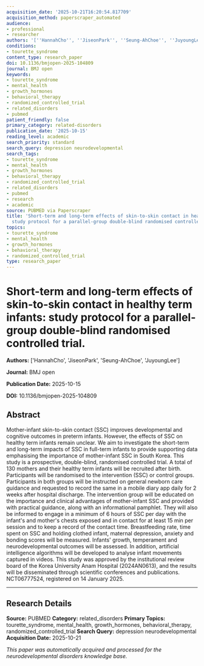 ```yaml
---
acquisition_date: '2025-10-21T16:20:54.817709'
acquisition_method: paperscraper_automated
audience:
- professional
- researcher
authors: '[''HannahCho'', ''JiseonPark'', ''Seung-AhChoe'', ''JuyoungLee'']'
conditions:
- tourette_syndrome
content_type: research_paper
doi: 10.1136/bmjopen-2025-104809
journal: BMJ open
keywords:
- tourette_syndrome
- mental_health
- growth_hormones
- behavioral_therapy
- randomized_controlled_trial
- related_disorders
- pubmed
patient_friendly: false
primary_category: related-disorders
publication_date: '2025-10-15'
reading_level: academic
search_priority: standard
search_query: depression neurodevelopmental
search_tags:
- tourette_syndrome
- mental_health
- growth_hormones
- behavioral_therapy
- randomized_controlled_trial
- related_disorders
- pubmed
- research
- academic
source: PUBMED via Paperscraper
title: 'Short-term and long-term effects of skin-to-skin contact in healthy term infants:
  study protocol for a parallel-group double-blind randomised controlled trial.'
topics:
- tourette_syndrome
- mental_health
- growth_hormones
- behavioral_therapy
- randomized_controlled_trial
type: research_paper
---
```


# Short-term and long-term effects of skin-to-skin contact in healthy term infants: study protocol for a parallel-group double-blind randomised controlled trial.

**Authors:** ['HannahCho', 'JiseonPark', 'Seung-AhChoe', 'JuyoungLee']

**Journal:** BMJ open

**Publication Date:** 2025-10-15

**DOI:** 10.1136/bmjopen-2025-104809

## Abstract

Mother-infant skin-to-skin contact (SSC) improves developmental and cognitive outcomes in preterm infants. However, the effects of SSC on healthy term infants remain unclear. We aim to investigate the short-term and long-term impacts of SSC in full-term infants to provide supporting data emphasising the importance of mother-infant SSC in South Korea. This study is a prospective, double-blind, randomised controlled trial. A total of 130 mothers and their healthy term infants will be recruited after birth. Participants will be randomised to the intervention (SSC) or control groups. Participants in both groups will be instructed on general newborn care guidance and requested to record the same in a mobile diary app daily for 2 weeks after hospital discharge. The intervention group will be educated on the importance and clinical advantages of mother-infant SSC and provided with practical guidance, along with an informational pamphlet. They will also be informed to engage in a minimum of 6 hours of SSC per day with the infant's and mother's chests exposed and in contact for at least 15 min per session and to keep a record of the contact time. Breastfeeding rate, time spent on SSC and holding clothed infant, maternal depression, anxiety and bonding scores will be measured. Infants' growth, temperament and neurodevelopmental outcomes will be assessed. In addition, artificial intelligence algorithms will be developed to analyse infant movements captured in videos. This study was approved by the institutional review board of the Korea University Anam Hospital (2024AN0613), and the results will be disseminated through scientific conferences and publications. NCT06777524, registered on 14 January 2025.

---

## Research Details

**Source:** PUBMED
**Category:** related_disorders
**Primary Topics:** tourette_syndrome, mental_health, growth_hormones, behavioral_therapy, randomized_controlled_trial
**Search Query:** depression neurodevelopmental
**Acquisition Date:** 2025-10-21

*This paper was automatically acquired and processed for the neurodevelopmental disorders knowledge base.*
